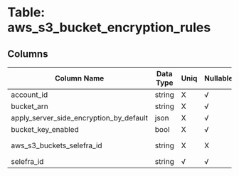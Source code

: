 # Table: aws_s3_bucket_encryption_rules

## Columns 

|  Column Name   |  Data Type  | Uniq | Nullable | Description | 
|  ----  | ----  | ----  | ----  | ---- | 
| account_id | string | X | √ |  | 
| bucket_arn | string | X | √ |  | 
| apply_server_side_encryption_by_default | json | X | √ |  | 
| bucket_key_enabled | bool | X | √ |  | 
| aws_s3_buckets_selefra_id | string | X | X | fk to aws_s3_buckets.selefra_id | 
| selefra_id | string | √ | √ | random id | 


